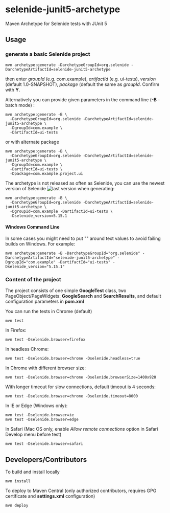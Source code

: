# selenide-junit5-archetype
Maven Archetype for Selenide tests with JUnit 5


## Usage

### generate a basic Selenide project

```
mvn archetype:generate -DarchetypeGroupId=org.selenide -DarchetypeArtifactId=selenide-junit5-archetype
```

then enter *groupId* (e.g. com.example), *artifactId* (e.g. ui-tests), *version* (default 1.0-SNAPSHOT), *package* (default the same as *groupId*. Confirm with **Y**.

Alternatively you can provide given parameters in the command line (**-B** - batch mode) :

```
mvn archetype:generate -B \
  -DarchetypeGroupId=org.selenide -DarchetypeArtifactId=selenide-junit5-archetype \
  -DgroupId=com.example \
  -DartifactId=ui-tests
```

or with alternate package

```
mvn archetype:generate -B \
  -DarchetypeGroupId=org.selenide -DarchetypeArtifactId=selenide-junit5-archetype \
  -DgroupId=com.example \
  -DartifactId=ui-tests \
  -Dpackage=com.example.project.ui
```

The archetype is not released as often as Selenide, you can use the newest version of Selenide ![last version](https://img.shields.io/maven-central/v/com.codeborne/selenide.svg) when generating:

```
mvn archetype:generate -B \
  -DarchetypeGroupId=org.selenide -DarchetypeArtifactId=selenide-junit5-archetype \
  -DgroupId=com.example -DartifactId=ui-tests \
  -Dselenide_version=5.15.1
```

#### Windows Command Line

In some cases you might need to put "" around text values to avoid failing builds on Windows. For example:

```
mvn archetype:generate -B -DarchetypeGroupId="org.selenide" -DarchetypeArtifactId="selenide-junit5-archetype" -DgroupId="com.example" -DartifactId="ui-tests" -Dselenide_version="5.15.1"
```


### Content of the project

The project consists of one simple **GoogleTest** class, two PageObject/PageWidgets: **GoogleSearch** and **SearchResults**, and default configuration parameters in **pom.xml**

You can run the tests in Chrome (default)

```mvn test```

In Firefox:

```mvn test -Dselenide.browser=firefox```

In headless Chrome:

```mvn test -Dselenide.browser=chrome -Dselenide.headless=true```

In Chrome with different browser size:

```mvn test -Dselenide.browser=chrome -Dselenide.browserSize=1400x920```

With longer timeout for slow connections, default timeout is 4 seconds:

```mvn test -Dselenide.browser=chrome -Dselenide.timeout=8000```

In IE or Edge (Windows only):

```
mvn test -Dselenide.browser=ie
mvn test -Dselenide.browser=edge
```

In Safari (Mac OS only, enable *Allow remote connections* option in Safari Develop menu before test)

```mvn test -Dselenide.browser=safari```

## Developers/Contributors

To build and install locally 

```mvn install```

To deploy to Maven Central (only authorized contributors, requires GPG certificate and **settings.xml** configuration)

```mvn deploy```
